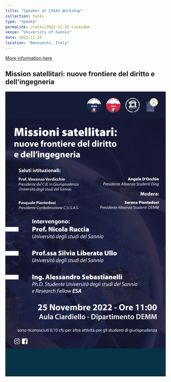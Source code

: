 ```yaml
---
title: "Speaker at CUSAS Workshop"
collection: talks
type: "Speake"
permalink: /talks/2022-11-25-cusasdem
venue: "University of Sannio"
date: 2022-11-25
location: "Benevento, Italy"
---
```


[More information here](https://www.instagram.com/cusas_benevento/?igshid=1u9hqz9e7w7e7)

## Mission satellitari: nuove frontiere del diritto e dell'ingegneria

![](/images/cusasdem.jpg)